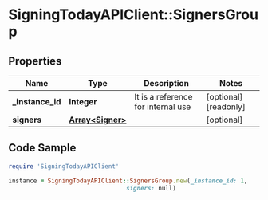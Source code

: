 # SigningTodayAPIClient::SignersGroup

## Properties

Name | Type | Description | Notes
------------ | ------------- | ------------- | -------------
**_instance_id** | **Integer** | It is a reference for internal use | [optional] [readonly] 
**signers** | [**Array&lt;Signer&gt;**](Signer.md) |  | [optional] 

## Code Sample

```ruby
require 'SigningTodayAPIClient'

instance = SigningTodayAPIClient::SignersGroup.new(_instance_id: 1,
                                 signers: null)
```


